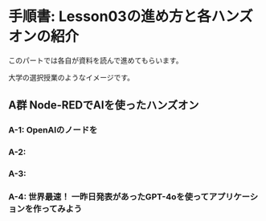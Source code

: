 # 手順書: Lesson03の進め方と各ハンズオンの紹介

このパートでは各自が資料を読んで進めてもらいます。

大学の選択授業のようなイメージです。

## A群 Node-REDでAIを使ったハンズオン

### A-1: OpenAIのノードを

### A-2: 

### A-3: 

### A-4: 世界最速！ 一昨日発表があったGPT-4oを使ってアプリケーションを作ってみよう


